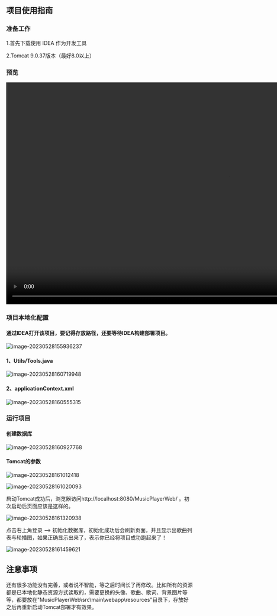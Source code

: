 ## 项目使用指南

### 准备工作

1.首先下载使用 IDEA 作为开发工具

2.Tomcat 9.0.37版本（最好8.0以上）


### 预览

<video src="./项目预览.mp4" controls="controls" width="1200" height="600"></video>


### 项目本地化配置

#### 通过IDEA打开该项目，要记得存放路径，还要等待IDEA构建部署项目。

![image-20230528155936237](https://github.com/PKM-Bai/MusicPlayerWeb/assets/95196320/d39ece23-86fc-42c6-a1fe-b53d988b52c7)


#### 1、Utils/Tools.java

![image-20230528160719948](https://github.com/PKM-Bai/MusicPlayerWeb/assets/95196320/63305ba0-c2f6-43cb-ab7b-4e6339dfa00d)




#### 2、applicationContext.xml

![image-20230528160555315](https://github.com/PKM-Bai/MusicPlayerWeb/assets/95196320/821f6be1-3a7a-4b27-9d35-66f4df27e489)




### 运行项目

#### 创建数据库

![image-20230528160927768](https://github.com/PKM-Bai/MusicPlayerWeb/assets/95196320/ba270b88-a01a-43f5-8029-b2b5a79f142a)




#### Tomcat的参数

![image-20230528161012418](https://github.com/PKM-Bai/MusicPlayerWeb/assets/95196320/01b715b7-3744-40ae-a861-2dc343f2350a)


![image-20230528161020093](https://github.com/PKM-Bai/MusicPlayerWeb/assets/95196320/520463bd-5f65-4e59-bc9f-15a095121b16)




启动Tomcat成功后，浏览器访问http://localhost:8080/MusicPlayerWeb/ 。初次启动后页面应该是这样的。

![image-20230528161320938](https://github.com/PKM-Bai/MusicPlayerWeb/assets/95196320/b0ee2c42-7fc3-4d96-b182-86e1673bc5e6)


点击右上角登录 —> 初始化数据库，初始化成功后会刷新页面，并且显示出歌曲列表与轮播图，如果正确显示出来了，表示你已经将项目成功跑起来了！

![image-20230528161459621](https://github.com/PKM-Bai/MusicPlayerWeb/assets/95196320/8cf958bf-f34d-449a-95d1-4de68a27387d)






## 注意事项

还有很多功能没有完善，或者说不智能，等之后时间长了再修改。比如所有的资源都是已本地化静态资源方式读取的，需要更换的头像、歌曲、歌词、背景图片等等，都要放在"MusicPlayerWeb\src\main\webapp\resources\"目录下，存放好之后再重新启动Tomcat部署才有效果。
